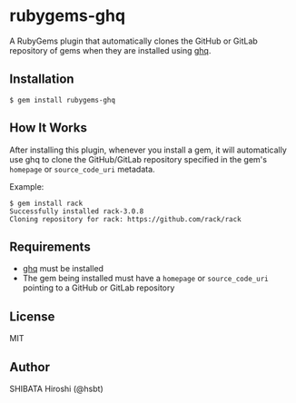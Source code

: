 # rubygems-ghq

A RubyGems plugin that automatically clones the GitHub or GitLab repository of gems when they are installed using [ghq](https://github.com/x-motemen/ghq).

## Installation

```
$ gem install rubygems-ghq
```

## How It Works

After installing this plugin, whenever you install a gem, it will automatically use ghq to clone the GitHub/GitLab repository specified in the gem's `homepage` or `source_code_uri` metadata.

Example:

```
$ gem install rack
Successfully installed rack-3.0.8
Cloning repository for rack: https://github.com/rack/rack
```

## Requirements

- [ghq](https://github.com/x-motemen/ghq) must be installed
- The gem being installed must have a `homepage` or `source_code_uri` pointing to a GitHub or GitLab repository

## License

MIT

## Author

SHIBATA Hiroshi (@hsbt)